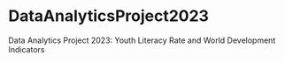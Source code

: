 # DataAnalyticsProject2023
Data Analytics Project 2023: Youth Literacy Rate and World Development Indicators
